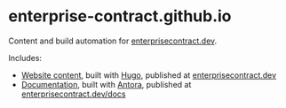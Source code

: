 
# enterprise-contract.github.io

Content and build automation for [enterprisecontract.dev][ec].

Includes:
* [Website content](./website), built with [Hugo](https://gohugo.io/), published at [enterprisecontract.dev][ec]
* [Documentation](./antora), built with [Antora](https://antora.org/), published at [enterprisecontract.dev/docs][ec-docs]

[ec]: https://enterprisecontract.dev
[ec-docs]: https://enterprisecontract.dev/docs
